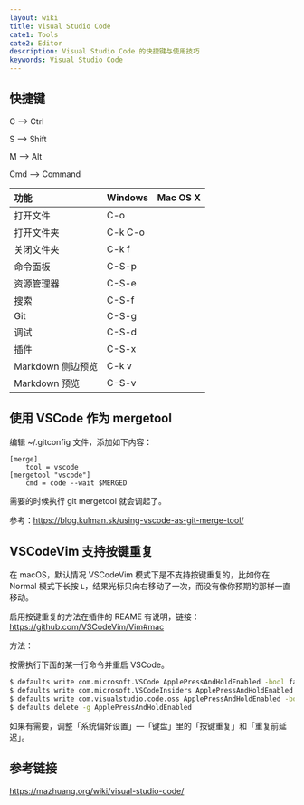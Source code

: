 ```yaml
---
layout: wiki
title: Visual Studio Code
cate1: Tools
cate2: Editor
description: Visual Studio Code 的快捷键与使用技巧
keywords: Visual Studio Code
---
```


## 快捷键

C --> Ctrl

S --> Shift

M --> Alt

Cmd --> Command

| 功能              | Windows | Mac OS X |
| :---------------- | :------ | :------- |
| 打开文件          | C-o     |          |
| 打开文件夹        | C-k C-o |          |
| 关闭文件夹        | C-k f   |          |
| 命令面板          | C-S-p   |          |
| 资源管理器        | C-S-e   |          |
| 搜索              | C-S-f   |          |
| Git               | C-S-g   |          |
| 调试              | C-S-d   |          |
| 插件              | C-S-x   |          |
| Markdown 侧边预览 | C-k v   |          |
| Markdown 预览     | C-S-v   |          |

## 使用 VSCode 作为 mergetool

编辑 ~/.gitconfig 文件，添加如下内容：

```
[merge]
    tool = vscode
[mergetool "vscode"]
    cmd = code --wait $MERGED
```

需要的时候执行 git mergetool 就会调起了。

参考：<https://blog.kulman.sk/using-vscode-as-git-merge-tool/>

## VSCodeVim 支持按键重复

在 macOS，默认情况 VSCodeVim 模式下是不支持按键重复的，比如你在 Normal 模式下长按 `L`，结果光标只向右移动了一次，而没有像你预期的那样一直移动。

启用按键重复的方法在插件的 REAME 有说明，链接：<https://github.com/VSCodeVim/Vim#mac>

方法：

按需执行下面的某一行命令并重启 VSCode。

```sh
$ defaults write com.microsoft.VSCode ApplePressAndHoldEnabled -bool false         # For VS Code
$ defaults write com.microsoft.VSCodeInsiders ApplePressAndHoldEnabled -bool false # For VS Code Insider
$ defaults write com.visualstudio.code.oss ApplePressAndHoldEnabled -bool false    # For VS Codium
$ defaults delete -g ApplePressAndHoldEnabled                                      # If necessary, reset global default
```

如果有需要，调整「系统偏好设置」—「键盘」里的「按键重复」和「重复前延迟」。

##  参考链接
<https://mazhuang.org/wiki/visual-studio-code/>